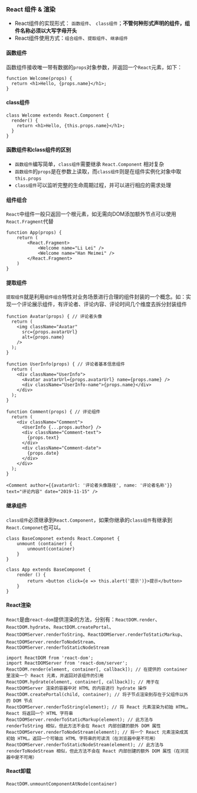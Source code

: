 ### React 组件 & 渲染

- React组件的实现形式： `函数组件`、 `class组件`；**不管何种形式声明的组件，组件名称必须以大写字母开头**
- React组件使用方式：`组合组件`、`提取组件`、`继承组件`

#### 函数组件
函数组件接收唯一带有数据的`props`对象参数，并返回一个`React`元素，如下：
```
function Welcome(props) {
  return <h1>Hello, {props.name}</h1>;
}
```

#### class组件
```
class Welcome extends React.Component {
  render() {
    return <h1>Hello, {this.props.name}</h1>;
  }
}
```

#### 函数组件和class组件的区别
- `函数组件`编写简单，`class组件`需要继承 `React.Component` 相对复杂
- `函数组件`的`props`是在参数上读取，而`class组件`则是在组件实例化对象中取`this.props`
- `class组件`可以监听完整的生命周期过程，并可以进行相应的需求处理

#### 组件组合
`React`中组件一般只返回一个根元素，如无需向DOM添加额外节点可以使用`React.Fragment`代替
```
function App(props) {
    return (
        <React.Fragment>
            <Welcome name="Li Lei" />
            <Welcome name="Han Meimei" />
        </React.Fragment>
    )
}
```

#### 提取组件
`提取组件`就是利用`组件组合`特性对业务场景进行合理的组件封装的一个概念。如：实现一个评论展示组件，有评论者、评论内容、评论时间几个维度去拆分封装组件
```
function Avatar(props) { // 评论者头像
  return (
    <img className="Avatar"
      src={props.avatarUrl}
      alt={props.name}
    />
  );
}

function UserInfo(props) { // 评论者基本信息组件
  return (
    <div className="UserInfo">
      <Avatar avatarUrl={props.avatarUrl} name={props.name} />
      <div className="UserInfo-name">{props.name}</div>
    </div>
  );
}

function Comment(props) { // 评论组件
  return (
    <div className="Comment">
      <UserInfo {...props.author} />
      <div className="Comment-text">
        {props.text}
      </div>
      <div className="Comment-date">
        {props.date}
      </div>
    </div>
  );
}

<Comment author={{avatarUrl: '评论者头像路径', name: '评论者名称'}} text="评论内容" date="2019-11-15" />
```

#### 继承组件
`class组件`必须继承到`React.Component`，如果你继承的`class组件`有继承到`React.Componet`也可以。
```
class BaseComponet extends React.Componet {
    unmount (container) {
        unmount(container)
    }
}

class App extends BaseComponet {
    render () {
        return <button click={e => this.alert('提示')}>提示</button>
    }
}
```

#### React渲染
`React`是由`react-dom`提供渲染的方法，分别有：`ReactDOM.render`、`ReactDOM.hydrate`、`ReactDOM.createPortal`、`ReactDOMServer.renderToString`、`ReactDOMServer.renderToStaticMarkup`、`ReactDOMServer.renderToNodeStream`、`ReactDOMServer.renderToStaticNodeStream`
```
import ReactDOM from 'react-dom';
import ReactDOMServer from 'react-dom/server';
ReactDOM.render(element, container[, callback]); // 在提供的 container 里渲染一个 React 元素，并返回对该组件的引用
ReactDOM.hydrate(element, container[, callback]); // 用于在 ReactDOMServer 渲染的容器中对 HTML 的内容进行 hydrate 操作
ReactDOM.createPortal(child, container); // 将子节点渲染到存在于父组件以外的 DOM 节点
ReactDOMServer.renderToString(element); // 将 React 元素渲染为初始 HTML。React 将返回一个 HTML 字符串
ReactDOMServer.renderToStaticMarkup(element); // 此方法与 renderToString 相似，但此方法不会在 React 内部创建的额外 DOM 属性
ReactDOMServer.renderToNodeStream(element); // 将一个 React 元素渲染成其初始 HTML。返回一个可输出 HTML 字符串的可读流（在浏览器中是不可用）
ReactDOMServer.renderToStaticNodeStream(element); // 此方法与 renderToNodeStream 相似，但此方法不会在 React 内部创建的额外 DOM 属性（在浏览器中是不可用）
```

#### React卸载
```
ReactDOM.unmountComponentAtNode(container)
```